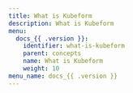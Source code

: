 ```yaml
---
title: What is Kubeform
description: What is Kubeform
menu:
  docs_{{ .version }}:
    identifier: what-is-kubeform
    parent: concepts
    name: What is Kubeform
    weight: 10
menu_name: docs_{{ .version }}
---
```

